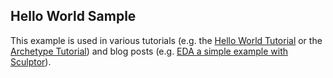 ## Hello World Sample

This example is used in various tutorials (e.g. the [Hello World Tutorial](http://sculptorgenerator.org/documentation/hello-world-tutorial) or the [Archetype Tutorial](http://sculptorgenerator.org/documentation/archetype-tutorial)) and blog posts (e.g. [EDA a simple example with Sculptor](http://sculptorgenerator.org/2010/07/26/eda-a-simple-example-with-sculptor/)).
